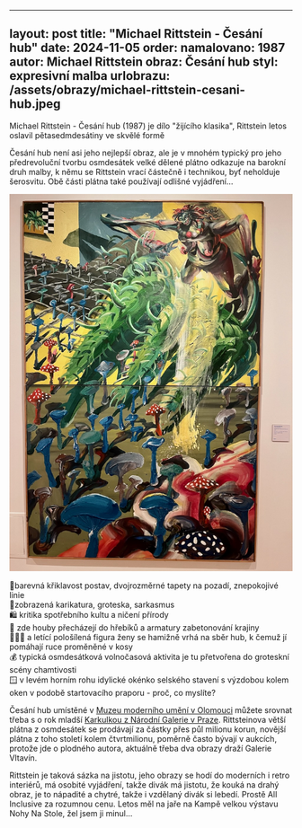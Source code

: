 
---
layout: post
title: "Michael Rittstein - Česání hub"
date: 2024-11-05
order: 
namalovano: 1987
autor: Michael Rittstein
obraz: Česání hub
styl: expresivní malba
urlobrazu: /assets/obrazy/michael-rittstein-cesani-hub.jpeg
---


Michael Rittstein - Česání hub (1987) je dílo "žijícího klasika", Rittstein letos oslavil pětasedmdesátiny ve skvělé formě

Česání hub není asi jeho nejlepší obraz, ale je v mnohém typický pro jeho předrevoluční tvorbu osmdesátek
velké dělené plátno odkazuje na barokní druh malby, k němu se Rittstein vrací částečně i technikou, byť neholduje šerosvitu. Obě části plátna také používají odlišné vyjádření...

![Michael Rittstein - Česání hub (1987)](/assets/obrazy/michael-rittstein-cesani-hub.jpeg)

🌈barevná křiklavost postav, dvojrozměrné tapety na pozadí, znepokojivé linie \
🤡zobrazená karikatura, groteska, sarkasmus \
🛍️ kritika spotřebního kultu a ničení přírody \
🍄 zde houby přecházejí do hřebíků a armatury zabetonování krajiny \
🧙🏻‍♀️ a letící pološílená figura ženy se hamižně vrhá na sběr hub, k čemuž jí pomáhají ruce proměněné v kosy \
💰 typická osmdesátková volnočasová aktivita je tu přetvořena do groteskní scény chamtivosti \
🪟 v levém horním rohu idylické okénko selského stavení s výzdobou kolem oken v podobě startovacího praporu - proč, co myslíte?

Česání hub umístěné v [Muzeu moderního umění v Olomouci](https://muo.cz) můžete srovnat třeba s o rok mladší [Karkulkou z Národní Galerie v Praze](https://sbirky.ngprague.cz/dielo/CZE:NG.O_16512). Rittsteinova větší plátna z osmdesátek se prodávají za částky přes půl milionu korun, novější plátna z toho století kolem čtvrtmilionu, poměrně často bývají v aukcích, protože jde o plodného autora, aktuálně třeba dva obrazy draží Galerie Vltavín. 

Rittstein je taková sázka na jistotu, jeho obrazy se hodí do moderních i retro interiérů, má osobité vyjádření, takže divák má jistotu, že kouká na drahý obraz, je to nápadité a chytré, takže i vzdělaný divák si lebedí. Prostě All Inclusive za rozumnou cenu. 
Letos měl na jaře na Kampě velkou výstavu Nohy Na Stole, žel jsem ji minul...
